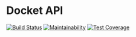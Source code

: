 # Docket API

[![Build Status](https://travis-ci.org/john-goldsmith/docket-api.svg?branch=develop)](https://travis-ci.org/john-goldsmith/docket-api)
[![Maintainability](https://api.codeclimate.com/v1/badges/e2116cd138c1040e00c3/maintainability)](https://codeclimate.com/github/john-goldsmith/docket-api/maintainability)
[![Test Coverage](https://api.codeclimate.com/v1/badges/e2116cd138c1040e00c3/test_coverage)](https://codeclimate.com/github/john-goldsmith/docket-api/test_coverage)